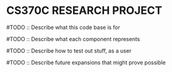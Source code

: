 # CS370C RESEARCH PROJECT

#TODO :: Describe what this code base is for

#TODO :: Describe what each component represents

#TODO :: Describe how to test out stuff, as a user

#TODO :: Describe future expansions that might prove possible
